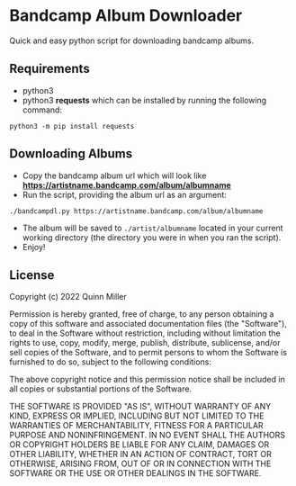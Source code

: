 # Bandcamp Album Downloader
Quick and easy python script for downloading bandcamp albums.

## Requirements
- python3
- python3 __requests__ which can be installed by running the following command:
```shell
python3 -m pip install requests
```

## Downloading Albums
- Copy the bandcamp album url which will look like __https://artistname.bandcamp.com/album/albumname__
- Run the script, providing the album url as an argument:
```shell
./bandcampdl.py https://artistname.bandcamp.com/album/albumname
```
- The album will be saved to ```./artist/albumname``` located in your current working directory (the directory you were in when you ran the script).
- Enjoy!

## License
Copyright (c) 2022 Quinn Miller

Permission is hereby granted, free of charge, to any person obtaining a copy of this software and associated documentation files (the "Software"), to deal in the Software without restriction, including without limitation the rights to use, copy, modify, merge, publish, distribute, sublicense, and/or sell copies of the Software, and to permit persons to whom the Software is furnished to do so, subject to the following conditions:

The above copyright notice and this permission notice shall be included in all copies or substantial portions of the Software.

THE SOFTWARE IS PROVIDED "AS IS", WITHOUT WARRANTY OF ANY KIND, EXPRESS OR IMPLIED, INCLUDING BUT NOT LIMITED TO THE WARRANTIES OF MERCHANTABILITY, FITNESS FOR A PARTICULAR PURPOSE AND NONINFRINGEMENT. IN NO EVENT SHALL THE AUTHORS OR COPYRIGHT HOLDERS BE LIABLE FOR ANY CLAIM, DAMAGES OR OTHER LIABILITY, WHETHER IN AN ACTION OF CONTRACT, TORT OR OTHERWISE, ARISING FROM, OUT OF OR IN CONNECTION WITH THE SOFTWARE OR THE USE OR OTHER DEALINGS IN THE SOFTWARE.
